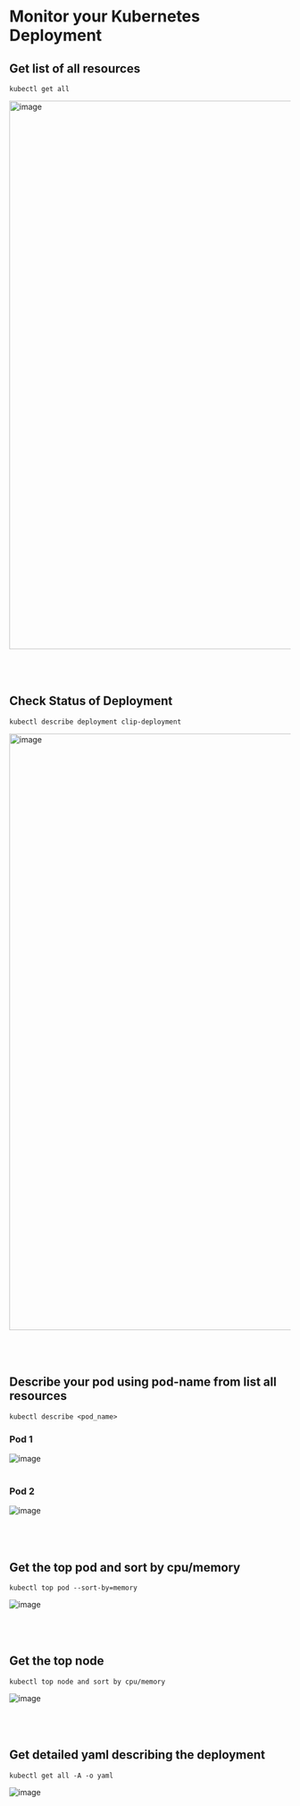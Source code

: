 # Monitor your Kubernetes Deployment <br/> 

## Get list of all resources

```
kubectl get all
```

<img width="981" alt="image" src="https://github.com/RSWAIN1486/k8s-local/assets/48782471/48103dbc-9864-449d-ae8c-348408c45a47"> <br/> <br/> <br/> <br/>


## Check Status of Deployment

```
kubectl describe deployment clip-deployment
```
<img width="1067" alt="image" src="https://github.com/RSWAIN1486/k8s-local/assets/48782471/11607241-7913-4cf1-81bd-5cef4dc1fd0c"> <br/> <br/> <br/> <br/>


## Describe your pod using pod-name from list all resources

```
kubectl describe <pod_name>
```
### Pod 1
![image](https://github.com/RSWAIN1486/k8s-local/assets/48782471/194516e5-6d2b-46c2-85d6-dfda41493d72) <br/> <br/> 

### Pod 2
![image](https://github.com/RSWAIN1486/k8s-local/assets/48782471/e5a7245a-c7b3-42e8-bb7f-85f2da25b6a1) <br/> <br/> <br/> <br/>


## Get the top pod and sort by cpu/memory

```
kubectl top pod --sort-by=memory
```

![image](https://github.com/RSWAIN1486/k8s-local/assets/48782471/e4916ae5-56b3-4a4e-86ff-4ba8aacea44a) <br/> <br/> <br/> <br/>


## Get the top node 

```
kubectl top node and sort by cpu/memory
```

![image](https://github.com/RSWAIN1486/k8s-local/assets/48782471/5853f6bc-8581-43fc-bd4e-6e84f05b4080) <br/> <br/> <br/> <br/>

## Get detailed yaml describing the deployment

```
kubectl get all -A -o yaml
```

![image](https://github.com/RSWAIN1486/k8s-local/assets/48782471/5d872ad9-08c5-464d-835a-be2b9acde2d0) <br/> <br/> <br/> <br/>





